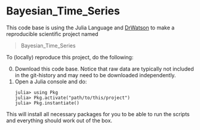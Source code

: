 # Bayesian_Time_Series

This code base is using the Julia Language and [DrWatson](https://juliadynamics.github.io/DrWatson.jl/stable/)
to make a reproducible scientific project named
> Bayesian_Time_Series

To (locally) reproduce this project, do the following:

0. Download this code base. Notice that raw data are typically not included in the
   git-history and may need to be downloaded independently.
1. Open a Julia console and do:
   ```
   julia> using Pkg
   julia> Pkg.activate("path/to/this/project")
   julia> Pkg.instantiate()
   ```

This will install all necessary packages for you to be able to run the scripts and
everything should work out of the box.
